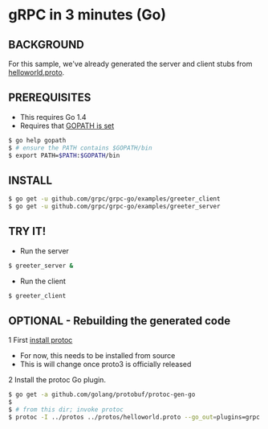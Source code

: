 gRPC in 3 minutes (Go)
======================

BACKGROUND
-------------
For this sample, we've already generated the server and client stubs from [helloworld.proto](https://github.com/grpc/grpc/blob/master/examples/protos/helloworld.proto). 

PREREQUISITES
-------------

- This requires Go 1.4
- Requires that [GOPATH is set](https://golang.org/doc/code.html#GOPATH)
```sh
$ go help gopath
$ # ensure the PATH contains $GOPATH/bin
$ export PATH=$PATH:$GOPATH/bin
```

INSTALL
-------

```sh
$ go get -u github.com/grpc/grpc-go/examples/greeter_client
$ go get -u github.com/grpc/grpc-go/examples/greeter_server
```

TRY IT!
-------

- Run the server
```sh
$ greeter_server &
```

- Run the client
```sh
$ greeter_client
```

OPTIONAL - Rebuilding the generated code
----------------------------------------

1 First [install protoc](https://github.com/google/protobuf/blob/master/INSTALL.txt)
  - For now, this needs to be installed from source
  - This is will change once proto3 is officially released

2 Install the protoc Go plugin.
```sh
$ go get -a github.com/golang/protobuf/protoc-gen-go
$
$ # from this dir; invoke protoc
$ protoc -I ../protos ../protos/helloworld.proto --go_out=plugins=grpc:helloworld
```
